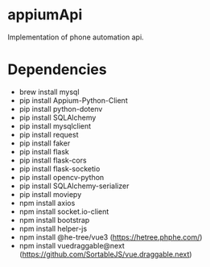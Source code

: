 # appiumApi
Implementation of phone automation api.

# Dependencies
* brew install mysql
* pip install Appium-Python-Client
* pip install python-dotenv
* pip install SQLAlchemy
* pip install mysqlclient
* pip install request
* pip install faker
* pip install flask
* pip install flask-cors
* pip install flask-socketio
* pip install opencv-python
* pip install SQLAlchemy-serializer
* pip install moviepy
* npm install axios
* npm install socket.io-client
* npm install bootstrap
* npm install helper-js
* npm install @he-tree/vue3 (https://hetree.phphe.com/)
* npm install vuedraggable@next (https://github.com/SortableJS/vue.draggable.next)
